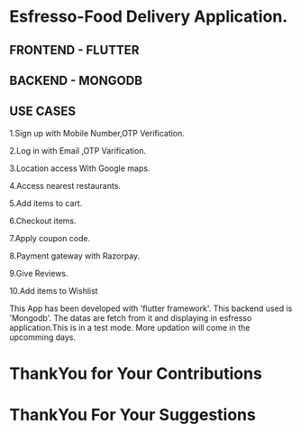 # Esfresso-Food Delivery Application.

## FRONTEND - FLUTTER 

## BACKEND - MONGODB

## USE CASES

1.Sign up with Mobile Number,OTP Verification.

2.Log in with Email ,OTP Varification.

3.Location access With Google maps.

4.Access nearest restaurants.

5.Add items to cart.

6.Checkout items.

7.Apply coupon code.

8.Payment gateway with Razorpay.

9.Give Reviews.

10.Add items to Wishlist 


This App has been developed with 'flutter framework'. This backend used is 'Mongodb'. The datas are fetch from it and displaying in esfresso application.This is in a test mode. More updation will come in the upcomming days.

# ThankYou for Your Contributions
# ThankYou For Your Suggestions

